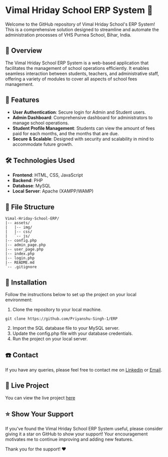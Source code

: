 # Vimal Hriday School ERP System :school:

Welcome to the GitHub repository of Vimal Hriday School's ERP System! This is a comprehensive solution designed to streamline and automate the administration processes of VHS Purnea School, Bihar, India.

## :page_facing_up: Overview

The Vimal Hriday School ERP System is a web-based application that facilitates the management of school operations efficiently. It enables seamless interaction between students, teachers, and administrative staff, offering a variety of modules to cover all aspects of school fees management.

## :rocket: Features

- **User Authentication**: Secure login for Admin and Student users.
- **Admin Dashboard**: Comprehensive dashboard for administrators to manage school operations.
- **Student Profile Management**: Students can view the amount of fees paid for each months, and the months that are due.
- **Secure & Scalable**: Designed with security and scalability in mind to accommodate future growth.

## :hammer_and_wrench: Technologies Used

- **Frontend**: HTML, CSS, JavaScript
- **Backend**: PHP
- **Database**: MySQL
- **Local Server**: Apache (XAMPP/WAMP)

## :file_folder: File Structure

```plaintext
Vimal-Hriday-School-ERP/
|-- assets/
|   |-- img/
|   |-- css/
|   `-- js/
|-- config.php
|-- admin_page.php
|-- user_page.php
|-- index.php
|-- login.php
|-- README.md
`-- .gitignore
```

## :construction_worker: Installation

Follow the instructions below to set up the project on your local environment:

1. Clone the repository to your local machine.
```
git clone https://github.com/Priyanshu-Singh-1/ERP
```
2. Import the SQL database file to your MySQL server.
3. Update the config.php file with your database credentials.
4. Run the project on your local server.



## :phone: Contact
If you have any queries, please feel free to contact me on [Linkedin](https://www.linkedin.com/in/sublime-priyanshu/) or [Email](priyanshu.ps@outlook.com).

## :rocket: Live Project
You can view the live project [here](https://vhspureneaerp.com)

## :star: Show Your Support

If you've found the Vimal Hriday School ERP System useful, please consider giving it a star on GitHub to show your support! Your encouragement motivates me to continue improving and adding new features.

Thank you for the support! :heart:

